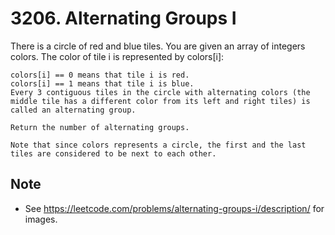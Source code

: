 # 3206. Alternating Groups I

There is a circle of red and blue tiles. You are given an array of integers colors. The color of tile i is represented by colors[i]:

```
colors[i] == 0 means that tile i is red.
colors[i] == 1 means that tile i is blue.
Every 3 contiguous tiles in the circle with alternating colors (the middle tile has a different color from its left and right tiles) is called an alternating group.

Return the number of alternating groups.

Note that since colors represents a circle, the first and the last tiles are considered to be next to each other.
```

## Note
- See https://leetcode.com/problems/alternating-groups-i/description/ for images.
